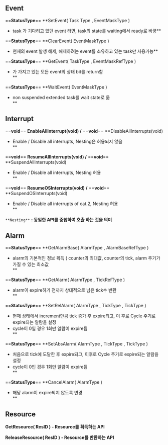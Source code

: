 ## Event

==**StatusType**== **SetEvent( Task Type <TaskID>, EventMaskType <Mask> )  
- task <TaskID>가 기다리고 있던 event <Mask>라면, task의 state를 waiting에서 ready로 바꿈**

==**StatusType**== **ClearEvent( EventMaskType <Mask> )  
- 현재의 event 발생 해제, 해제하려는 event를 소유하고 있는 task만 사용가능**

==**StatusType**== **GetEvent( TaskType <TaskID>, EventMaskRefType <Mask> )  
- <TaskID>가 가지고 있는 모든 event의 상태 bit를 return함  
**

==**StatusType**== **WaitEvent( EventMaskType <Mask> )  
- non suspended extended task를 wait state로 옮  
**

## Interrupt

==**void**== **EnableAllInterrupt(void) /** ==**void**== **DisableAllInterrupts(void)  
- Enable / Disable all interrupts, Nesting은 허용되지 않음  
**

==**void**== **ResumeAllInterrupts(void) /** ==**void**== **SuspendAllInterrupts(void)  
- Enable / Disable all interrupts, Nesting 허용  
**

==**void**== **ResumeOSInterrupts(void) /** ==**void**== **SuspendOSInterrupts(void)  
- Enable / Disable all interrupts of cat.2, Nesting 허용  
**

`**Nesting**` **: 동일한 API를 중첩하여 호출 하는 것을 의미**

## Alarm

==**StatusType**== **GetAlarmBase( AlarmType <AlarmID>, AlarmBaseRefType <info> )  
- alarm의 기본적인 정보 획득 ( counter의 최대값, counter의 tick, alarm 주기가 가질 수 있는 최소값  
**

==**StatusType**== **GetAlarm( AlarmType <AlarmID>, TickRefType <Tick>)  
- alarm이 expire하기 전까지 상대적으로 남은 tick수 반환  
**

==**StatusType**== **SetRelAlarm( AlarmType <AlarmID>, TickType <Increment>, TickType <Cycle>)  
- 현재 상태에서 increment만큼 tick 증가 후 expire되고, 이 후로 Cycle 주기로 expire되는 알람을 설정  
- cycle이 0일 경우 1회만 알람이 expire됨  
**

==**StatusType**== **SetAbsAlarm( AlarmType <AlarmID>, TickType <Start>, TickType <Cycle> )  
- 처음으로 <Start> tick에 도달한 후 expire되고, 이후로 Cycle 주기로 expire되는 알람을 설정  
- cycle이 0인 경우 1회만 알람이 expire됨  
**

==**StatusType**== **CancelAlarm( AlarmType <AlarmID> )  
- 해당 alarm이 expire되지 않도록 변경  
**

## Resource

**GetResource( ResID ) - Resource를 획득하는 API**

**ReleaseResource( ResID ) - Resource를 반환하는 API**